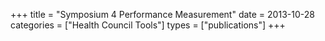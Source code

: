 +++
title = "Symposium 4 Performance Measurement"
date = 2013-10-28
categories = ["Health Council Tools"]
types = ["publications"]
+++
